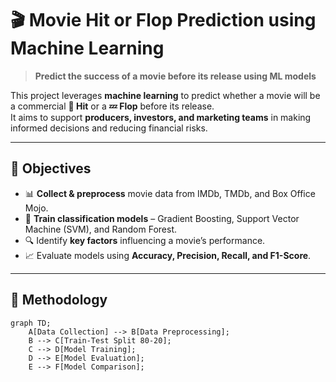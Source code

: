 # 🎬 Movie Hit or Flop Prediction using Machine Learning  

> **Predict the success of a movie before its release using ML models**  

This project leverages **machine learning** to predict whether a movie will be a commercial **🎯 Hit** or a **💤 Flop** before its release.  
It aims to support **producers, investors, and marketing teams** in making informed decisions and reducing financial risks.  

---

## 📌 Objectives  
- 📊 **Collect & preprocess** movie data from IMDb, TMDb, and Box Office Mojo.  
- 🤖 **Train classification models** – Gradient Boosting, Support Vector Machine (SVM), and Random Forest.  
- 🔍 Identify **key factors** influencing a movie’s performance.  
- 📈 Evaluate models using **Accuracy, Precision, Recall, and F1-Score**.

---

## 🔄 Methodology  

```mermaid
graph TD;
    A[Data Collection] --> B[Data Preprocessing];
    B --> C[Train-Test Split 80-20];
    C --> D[Model Training];
    D --> E[Model Evaluation];
    E --> F[Model Comparison];
